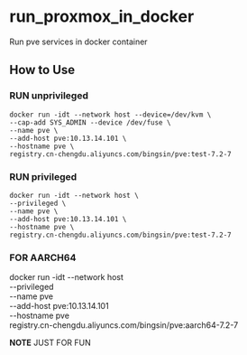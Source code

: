 # run_proxmox_in_docker
Run pve services in docker container

## How to Use

### RUN unprivileged
```
docker run -idt --network host --device=/dev/kvm \
--cap-add SYS_ADMIN --device /dev/fuse \
--name pve \
--add-host pve:10.13.14.101 \
--hostname pve \
registry.cn-chengdu.aliyuncs.com/bingsin/pve:test-7.2-7
```

### RUN privileged
```
docker run -idt --network host \
--privileged \
--name pve \
--add-host pve:10.13.14.101 \
--hostname pve \
registry.cn-chengdu.aliyuncs.com/bingsin/pve:test-7.2-7
```

### FOR AARCH64

docker run -idt --network host \
--privileged \
--name pve \
--add-host pve:10.13.14.101 \
--hostname pve \
registry.cn-chengdu.aliyuncs.com/bingsin/pve:aarch64-7.2-7


**NOTE**
JUST FOR FUN
